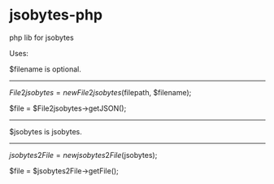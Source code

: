 # jsobytes-php
php lib for jsobytes

Uses:

$filename is optional.
______________________

$File2jsobytes = new File2jsobytes($filepath, $filename);

$file = $File2jsobytes->getJSON();

-----------------------------------------------------------------

$jsobytes is jsobytes.
______________________

$jsobytes2File = new jsobytes2File($jsobytes);

$file = $jsobytes2File->getFile();
